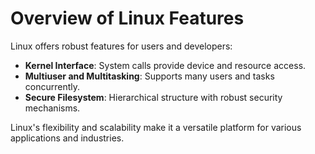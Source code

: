 
# Overview of Linux Features

Linux offers robust features for users and developers:

- **Kernel Interface**: System calls provide device and resource access.
- **Multiuser and Multitasking**: Supports many users and tasks concurrently.
- **Secure Filesystem**: Hierarchical structure with robust security mechanisms.

Linux's flexibility and scalability make it a versatile platform for various applications and industries.

